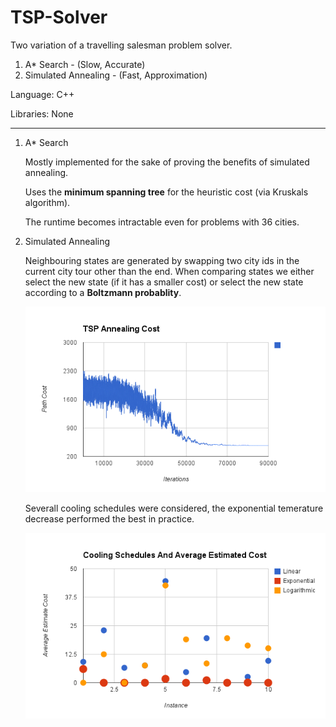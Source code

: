 TSP-Solver
============

Two variation of a travelling salesman problem solver.

1. A* Search - (Slow, Accurate)
2. Simulated Annealing - (Fast, Approximation)

Language: C++

Libraries: None

---

1. A* Search

   Mostly implemented for the sake of proving the benefits of simulated annealing.
   
   Uses the **minimum spanning tree** for the heuristic cost (via Kruskals algorithm).
   
   The runtime becomes intractable even for problems with 36 cities.

2. Simulated Annealing
    
    Neighbouring states are generated by swapping two city ids in the current city tour
    other than the end. When comparing states we either select the new state (if
    it has a smaller cost) or select the new state according to a **Boltzmann probablity**.
    
   ![cost-function](https://github.com/orglofch/TSP-Solver/blob/master/sa_cost.png)
   
   Severall cooling schedules were considered, the exponential temerature decrease performed
   the best in practice.
   
   ![cooling-schedules](https://github.com/orglofch/TSP-Solver/blob/master/sa_cooling_schedule.png)
